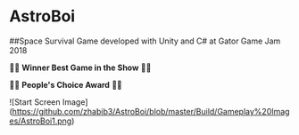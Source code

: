 # AstroBoi

##Space Survival Game developed with Unity and C# at Gator Game Jam 2018

:tada::tada: **Winner Best Game in the Show** :tada::tada:

:tada::tada: **People's Choice Award** :tada::tada:

![Start Screen Image]
(https://github.com/zhabib3/AstroBoi/blob/master/Build/Gameplay%20Images/AstroBoi1.png)
